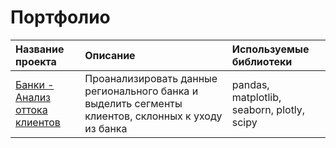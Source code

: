 # Портфолио

| Название проекта   | Описание           | Используемые библиотеки |
| :----------------  |:-------------------| :---------------------- |
| [Банки - Анализ оттока клиентов]([dot.com](https://github.com/plodim/Portfolio/tree/main/1_project_banks))| Проанализировать данные регионального банка и выделить сегменты клиентов, склонных к уходу из банка| pandas, matplotlib, seaborn, plotly, scipy |
